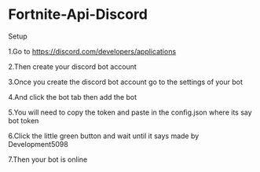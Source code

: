 # Fortnite-Api-Discord

Setup

1.Go to https://discord.com/developers/applications

2.Then create your discord bot account

3.Once you create the discord bot account go to the settings of your bot 

4.And click the bot tab then add the bot

5.You will need to copy the token and paste in the config.json where its say bot token

6.Click the little green button and wait until it says made by Development5098 

7.Then your bot is online
